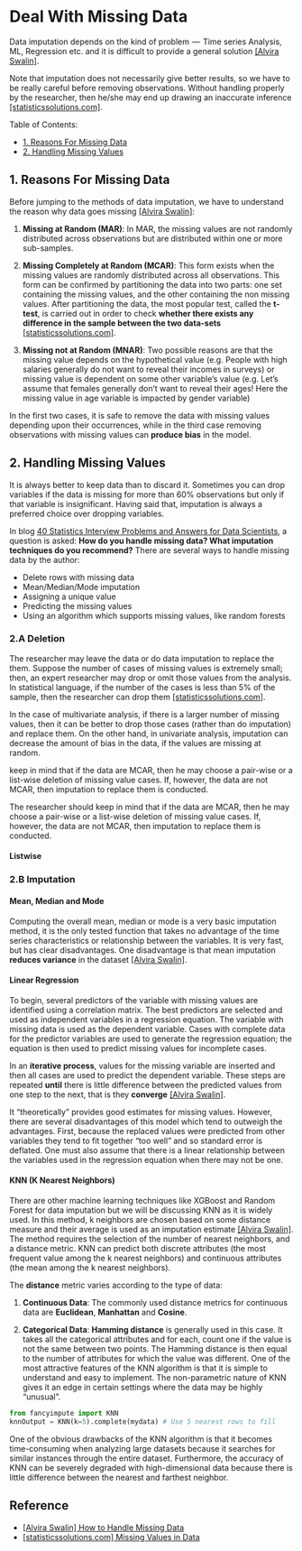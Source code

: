 # Deal With Missing Data

Data imputation depends on the kind of problem  —  Time series Analysis, ML, Regression etc. and it is difficult to provide a general solution [[Alvira Swalin]][How to Handle Missing Data].

Note that imputation does not necessarily give better results, so we have to be really careful before removing observations. Without handling properly by the researcher, then he/she may end up drawing an inaccurate inference [[statisticssolutions.com]][Missing Values in Data].

Table of Contents:

* [1. Reasons For Missing Data](https://github.com/HsiangHung/Machine_Learning_Note/tree/master/ML_fundamentals/Missing_Data#1-reasons-for-missing-data)
* [2. Handling Missing Values](https://github.com/HsiangHung/Machine_Learning_Note/tree/master/ML_fundamentals/Missing_Data#2-handling-missing-values)



## 1. Reasons For Missing Data

Before jumping to the methods of data imputation, we have to understand the reason why data goes missing [[Alvira Swalin]][How to Handle Missing Data]:


1. **Missing at Random (MAR)**: In MAR, the missing values are not randomly distributed across observations but are distributed within one or more sub-samples.

2. **Missing Completely at Random (MCAR)**: This form exists when the missing values are randomly distributed across all observations.  This form can be confirmed by partitioning the data into two parts: one set containing the missing values, and the other containing the non missing values.  After partitioning the data, the most popular test, called the **t-test**, is carried out in order to check **whether there exists any difference in the sample between the two data-sets** [[statisticssolutions.com]][Missing Values in Data].


3. **Missing not at Random (MNAR)**: Two possible reasons are that the missing value depends on the hypothetical value (e.g. People with high salaries generally do not want to reveal their incomes in surveys) or missing value is dependent on some other variable’s value (e.g. Let’s assume that females generally don’t want to reveal their ages! Here the missing value in age variable is impacted by gender variable)

In the first two cases, it is safe to remove the data with missing values depending upon their occurrences, while in the third case removing observations with missing values can **produce bias** in the model.


## 2. Handling Missing Values

It is always better to keep data than to discard it. Sometimes you can drop variables if the data is missing for more than 60% observations but only if that variable is insignificant. Having said that, imputation is always a preferred choice over dropping variables.

In blog [40 Statistics Interview Problems and Answers for Data Scientists](https://towardsdatascience.com/40-statistics-interview-problems-and-answers-for-data-scientists-6971a02b7eee), a question is asked: **How do you handle missing data? What imputation techniques do you recommend?** There are several ways to handle missing data by the author:

* Delete rows with missing data
* Mean/Median/Mode imputation
* Assigning a unique value
* Predicting the missing values
* Using an algorithm which supports missing values, like random forests

### 2.A Deletion

The researcher may leave the data or do data imputation to replace the them.  Suppose the number of cases of missing values is extremely small; then, an expert researcher may drop or omit those values from the analysis.  In statistical language, if the number of the cases is less than 5% of the sample, then the researcher can drop them [[statisticssolutions.com]][Missing Values in Data].


In the case of multivariate analysis, if there is a larger number of missing values, then it can be better to drop those cases (rather than do imputation) and replace them.  On the other hand, in univariate analysis, imputation can decrease the amount of bias in the data, if the values are missing at random.

keep in mind that if the data are MCAR, then he may choose a pair-wise or a list-wise deletion of missing value cases.  If, however, the data are not MCAR, then imputation to replace them is conducted.

The researcher should keep in mind that if the data are MCAR, then he may choose a pair-wise or a list-wise deletion of missing value cases.  If, however, the data are not MCAR, then imputation to replace them is conducted.

#### Listwise


### 2.B Imputation

#### Mean, Median and Mode

Computing the overall mean, median or mode is a very basic imputation method, it is the only tested function that takes no advantage of the time series characteristics or relationship between the variables. It is very fast, but has clear disadvantages. One disadvantage is that mean imputation **reduces variance** in the dataset [[Alvira Swalin]][How to Handle Missing Data].


#### Linear Regression

To begin, several predictors of the variable with missing values are identified using a correlation matrix. The best predictors are selected and used as independent variables in a regression equation. The variable with missing data is used as the dependent variable. Cases with complete data for the predictor variables are used to generate the regression equation; the equation is then used to predict missing values for incomplete cases. 

In an **iterative process**, values for the missing variable are inserted and then all cases are used to predict the dependent variable. These steps are repeated **until** there is little difference between the predicted values from one step to the next, that is they **converge** [[Alvira Swalin]][How to Handle Missing Data].

It “theoretically” provides good estimates for missing values. However, there are several disadvantages of this model which tend to outweigh the advantages. First, because the replaced values were predicted from other variables they tend to fit together “too well” and so standard error is deflated. One must also assume that there is a linear relationship between the variables used in the regression equation when there may not be one.

#### KNN (K Nearest Neighbors)

There are other machine learning techniques like XGBoost and Random Forest for data imputation but we will be discussing KNN as it is widely used. In this method, k neighbors are chosen based on some distance measure and their average is used as an imputation estimate [[Alvira Swalin]][How to Handle Missing Data]. The method requires the selection of the number of nearest neighbors, and a distance metric. KNN can predict both discrete attributes (the most frequent value among the k nearest neighbors) and continuous attributes (the mean among the k nearest neighbors).

The **distance** metric varies according to the type of data:

1. **Continuous Data**: The commonly used distance metrics for continuous data are **Euclidean**, **Manhattan** and **Cosine**.

2. **Categorical Data**: **Hamming distance** is generally used in this case. It takes all the categorical attributes and for each, count one if the value is not the same between two points. The Hamming distance is then equal to the number of attributes for which the value was different.
One of the most attractive features of the KNN algorithm is that it is simple to understand and easy to implement. The non-parametric nature of KNN gives it an edge in certain settings where the data may be highly “unusual”.

```Python
from fancyimpute import KNN
knnOutput = KNN(k=5).complete(mydata) # Use 5 nearest rows to fill
```
One of the obvious drawbacks of the KNN algorithm is that it becomes time-consuming when analyzing large datasets because it searches for similar instances through the entire dataset. Furthermore, the accuracy of KNN can be severely degraded with high-dimensional data because there is little difference between the nearest and farthest neighbor.



## Reference

* [How to Handle Missing Data]: https://towardsdatascience.com/how-to-handle-missing-data-8646b18db0d4
[[Alvira Swalin] How to Handle Missing Data](https://towardsdatascience.com/how-to-handle-missing-data-8646b18db0d4)
* [Missing Values in Data]: http://www.statisticssolutions.com/missing-values-in-data/
[[statisticssolutions.com] Missing Values in Data](http://www.statisticssolutions.com/missing-values-in-data/)

    
